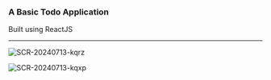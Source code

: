 ### A Basic Todo Application
Built using ReactJS

<hr>

![SCR-20240713-kqrz](https://github.com/user-attachments/assets/fafd9749-9fd5-4bb7-97c1-90147aacd876)


![SCR-20240713-kqxp](https://github.com/user-attachments/assets/30cf822a-44b2-4f72-80fb-48b6d541a9c8)
